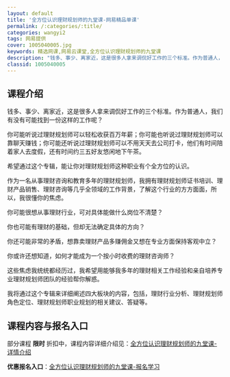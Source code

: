 ```yaml
---
layout: default
title: '全方位认识理财规划师的九堂课-网易精品单课'
permalink: /:categories/:title/
categories: wangyi2
tags: 网易提供
cover: 1005040005.jpg
keywords: 精选网课,网易云课堂,全方位认识理财规划师的九堂课
description: "钱多、事少、离家近，这是很多人拿来调侃好工作的三个标准。作为普通人，我们有没有可能找到一份这样的工作呢？你可能听说过理财规划师可以轻松收获百万年薪；你可能也听说过理财规划师可以靠聊天赚钱；你"
classid: 1005040005
---
```


## 课程介绍

钱多、事少、离家近，这是很多人拿来调侃好工作的三个标准。作为普通人，我们有没有可能找到一份这样的工作呢？

你可能听说过理财规划师可以轻松收获百万年薪；你可能也听说过理财规划师可以靠聊天赚钱；你可能还听说过理财规划师可以不用天天去公司打卡，他们有时间陪着家人去度假，还有时间约三五好友悠闲地下午茶。

希望通过这个专辑，能让你对理财规划师这种职业有个全方位的认识。

作为一名从事理财咨询和教育多年的理财规划师，我拥有理财规划师证书培训、理财产品销售、理财咨询等几乎全领域的工作背景，了解这个行业的方方面面，所以，我很懂你的焦虑。

你可能很想从事理财行业，可对具体能做什么岗位不清楚？

你也可能有理财的基础，但却无法确定具体的方向？

你还可能非常的矛盾，想靠卖理财产品多赚佣金又想在专业方面保持客观中立？

你或许还想知道，如何才能成为一个按小时收费的理财咨询师？

这些焦虑我统统都经历过，我希望用能够我多年的理财相关工作经验和亲自培养专业理财规划师团队的经验帮你解惑。

我将通过这个专辑来详细阐述四大板块的内容，包括，理财行业分析、理财规划师角色定位、理财规划师职业规划的相关建议、答疑等。

## 课程内容与报名入口

部分课程 **限时** 折扣中，课程内容详细介绍见：[全方位认识理财规划师的九堂课-详情介绍](https://study.163.com/course/introduction/1005040005.htm?share=1&shareId=1025206652&utm_campaign=share&utm_medium=iphoneShare&utm_source=&utm_u=1025206652)

**优惠报名入口**：[全方位认识理财规划师的九堂课-报名学习](https://study.163.com/course/introduction/1005040005.htm?share=1&shareId=1025206652&utm_campaign=share&utm_medium=iphoneShare&utm_source=&utm_u=1025206652)

